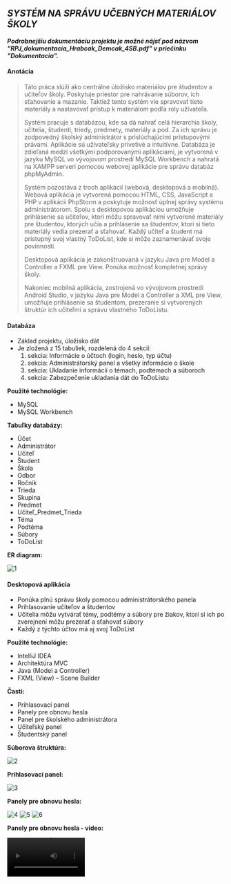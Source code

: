 ## *SYSTÉM NA SPRÁVU UČEBNÝCH MATERIÁLOV ŠKOLY*

***Podrobnejšiu dokumentáciu projektu je možné nájsť pod názvom "RPJ_dokumentacia_Hrabcak_Demcak_4SB.pdf" v priečinku "Dokumentacia".***


#### Anotácia

> Táto práca slúži ako centrálne úložisko materiálov pre študentov a učiteľov školy. Poskytuje priestor pre nahrávanie súborov, ich sťahovanie a mazanie. Taktiež tento systém vie spravovať tieto materiály a nastavovať prístup k materiálom podľa roly užívateľa.
>
> Systém pracuje s databázou, kde sa dá nahrať celá hierarchia školy, učitelia, študenti, triedy, predmety, materiály a pod. Za ich správu je zodpovedný školský administrátor s prislúchajúcimi prístupovými právami. Aplikácie sú užívateľsky prívetivé a intuitívne. Databáza je zdieľaná medzi všetkými podporovanými aplikáciami, je vytvorená v jazyku MySQL vo vývojovom prostredí MySQL Workbench a nahratá na XAMPP serveri pomocou webovej aplikácie pre správu databáz phpMyAdmin.
>
> Systém pozostáva z troch aplikácií (webová, desktopová a mobilná). Webová aplikácia je vytvorená pomocou HTML, CSS, JavaScript a PHP v aplikácii PhpStorm a poskytuje možnosť úplnej správy systému administrátorom. Spolu s desktopovou aplikáciou umožňuje prihlásenie sa učiteľov, ktorí môžu spravovať nimi vytvorené materiály pre študentov, ktorých učia a prihlásenie sa študentov, ktorí si tieto materiály vedia prezerať a sťahovať. Každý učiteľ a študent má prístupný svoj vlastný ToDoList, kde si môže zaznamenávať svoje povinnosti.
>
> Desktopová aplikácia je zakonštruovaná v jazyku Java pre Model a Controller a FXML pre View. Ponúka možnosť kompletnej správy školy.
>
> Nakoniec mobilná aplikácia, zostrojená vo vývojovom prostredí Android Studio, v jazyku Java pre Model a Controller a XML pre View, umožňuje prihlásenie sa študentom, prezeranie si vytvorených štruktúr ich učiteľmi a správu vlastného ToDoListu.


#### Databáza

- Základ projektu, úložisko dát
- Je zložená z 15 tabuliek, rozdelená do 4 sekcií:
	1. sekcia: Informácie o účtoch (login, heslo, typ účtu)
	2. sekcia: Administrátorský panel a všetky informácie o škole
	3. sekcia: Ukladanie informácií o témach, podtémach a súboroch
	4. sekcia: Zabezpečenie ukladania dát do ToDoListu

**Použité technológie:**
- MySQL
- MySQL Workbench

**Tabuľky databázy:**
- Účet
- Administrátor
- Učiteľ
- Študent
- Škola
- Odbor
- Ročník
- Trieda
- Skupina
- Predmet
- Učiteľ_Predmet_Trieda
- Téma
- Podtéma
- Súbory
- ToDoList

**ER diagram:**

![1](README_Obrazky/1.png)


#### Desktopová aplikácia

- Ponúka plnú správu školy pomocou administrátorského panela
- Prihlasovanie učiteľov a študentov
- Učitelia môžu vytvárať témy, podtémy a súbory pre žiakov, ktorí si ich po zverejnení môžu prezerať a sťahovať súbory
- Každý z týchto účtov má aj svoj ToDoList

**Použité technológie:**
- IntelliJ IDEA
- Architektúra MVC
- Java (Model a Controller)
- FXML (View) – Scene Builder

**Časti:**
- Prihlasovací panel
- Panely pre obnovu hesla
- Panel pre školského administrátora
- Učiteľský panel
- Študentský panel

**Súborova štruktúra:**

![2](README_Obrazky/2.png)

**Prihlasovací panel:**

![3](README_Obrazky/3.png)

**Panely pre obnovu hesla:**

![4](README_Obrazky/4.png)
![5](README_Obrazky/5.png)
![6](README_Obrazky/6.png)

**Panely pre obnovu hesla - video:**

<video src='README_Videa/1.mp4' width=180/>

**Administrátorský panel:**

![7](README_Obrazky/7.png)
![8](README_Obrazky/8.png)
![9](README_Obrazky/9.png)

**Administrátorský panel - všetky karty - video:**

<video src='README_Videa/2.mp4' width=180/>

**Administrátorský panel - pridávanie učiteľa a študenta + odosielanie informačného emailu - video:**

<video src='README_Videa/3.mp4' width=180/>

**Učiteľský panel:**

![10](README_Obrazky/10.png)
![11](README_Obrazky/11.png)
![12](README_Obrazky/12.png)
![13](README_Obrazky/13.png)

**Učiteľský panel - video:**

<video src='README_Videa/4.mp4' width=180/>

**Študentský panel:**

![14](README_Obrazky/14.png)
![15](README_Obrazky/15.png)

**Študentský panel - video:**

<video src='README_Videa/5.mp4' width=180/>


#### Mobilná aplikácia

- Len pre študentov
- MVC architektúra
- Android Studio
- Java (Model a Controller)
- XML (View)
- Študenti si môžu prezerať témy, podtémy a sťahovať súbory, ktoré im zverejní učieľ
- ToDoList

**Časti:**
- Prihlasovací panel
- Panely pre obnovu hesla
- Študentský panel

**Súborová štruktúra:**

![16](README_Obrazky/16.png)

**Prihlasovací panel:**

![17](README_Obrazky/17.png)

**Panely pre obnovu hesla:**

![18](README_Obrazky/18.png)
![19](README_Obrazky/19.png)
![20](README_Obrazky/20.png)

**Študentský panel:**

![21](README_Obrazky/21.png)
![22](README_Obrazky/22.png)
![23](README_Obrazky/23.png)
![24](README_Obrazky/24.png)

**Karta "Menu":**

![25](README_Obrazky/25.png)

**Karta "ToDo List":**

![26](README_Obrazky/26.png)
![27](README_Obrazky/27.png)
![28](README_Obrazky/28.png)

**Mobilná aplikácia - video:**

<video src='README_Videa/6.mp4' width=180/>


#### Webová aplikácia

- Kompletná administrácia celého systému
- Administrátor systému vie pridávať a spravovať školy
- Školský administrátor vie spravovať svoju školu
- Učitelia vedia pridávať, mazať a zdieľať učebné materiály
- Študenti si môžu prezerať témy, podtémy a sťahovať súbory, ktoré im zverejní učiťeľ
- ToDoList

**Použité technológie:**
-  MVC architektúra
- PhpStorm
- PHP
- jQuery a AJAX

**Časti:**
- Prihlasovací panel
- Panely pre obnovu hesla
- Panel pre administrátora systému (pridanie školy, správa škôl)
- Panel pre školského administrátora
- Učiteľský panel
- Študentský panel

**Súborová štruktúra:**

![29](README_Obrazky/29.png)

**Prihlasovací panel:**

![30](README_Obrazky/30.png)

**Registrácia školy:**

![31](README_Obrazky/31.png)

**Panely pre obnovu hesla:**

![32](README_Obrazky/32.png)
![33](README_Obrazky/33.png)
![34](README_Obrazky/34.png)

**Administrátorský panel - pridanie školy:**

![35](README_Obrazky/35.png)

**Administrátorský panel - správa škôl:**

![36](README_Obrazky/36.png)

**Administrátorský panel - správa školy:**

![37](README_Obrazky/37.png)

**Administrátorský panel školy:**

![38](README_Obrazky/38.png)

**Učiteľský panel:**

![39](README_Obrazky/39.png)

**Študentský panel:**

![40](README_Obrazky/40.png)

**Koniec ...**
